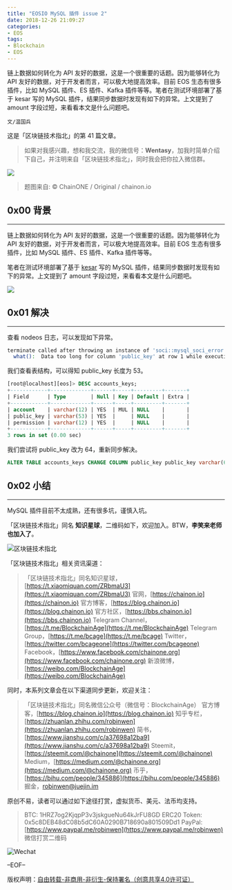 ```yaml
---
title: "EOSIO MySQL 插件 issue 2"
date: 2018-12-26 21:09:27
categories:
- EOS
tags:
- Blockchain
- EOS
---
```

链上数据如何转化为 API 友好的数据，这是一个很重要的话题。因为能够转化为 API 友好的数据，对于开发者而言，可以极大地提高效率。目前 EOS 生态有很多插件，比如 MySQL 插件、ES 插件、Kafka 插件等等。笔者在测试环境部署了基于 kesar 写的 MySQL 插件，结果同步数据时发现有如下的异常。上文提到了 amount 字段过短，来看看本文是什么问题吧。
<!-- more -->

`文/温国兵`

这是「区块链技术指北」的第 41 篇文章。

> 如果对我感兴趣，想和我交流，我的微信号：**Wentasy**，加我时简单介绍下自己，并注明来自「区块链技术指北」，同时我会把你拉入微信群。

![](https://i.imgur.com/smxzEPJ.png)

> 题图来自: © ChainONE / Original / chainon.io

## 0x00 背景
***

链上数据如何转化为 API 友好的数据，这是一个很重要的话题。因为能够转化为 API 友好的数据，对于开发者而言，可以极大地提高效率。目前 EOS 生态有很多插件，比如 MySQL 插件、ES 插件、Kafka 插件等等。

笔者在测试环境部署了基于 [kesar](https://github.com/EOSIO/eos/pull/3882) 写的 MySQL 插件，结果同步数据时发现有如下的异常。上文提到了 amount 字段过短，来看看本文是什么问题吧。

<!--more-->

![](https://i.imgur.com/O0w2yeu.jpg)

## 0x01 解决
***

查看 nodeos 日志，可以发现如下异常。

``` bash
terminate called after throwing an instance of 'soci::mysql_soci_error'
  what():  Data too long for column 'public_key' at row 1 while executing "INSERT INTO accounts_keys(account, public_key, permission) VALUES (:ac, :ke, :pe) " with :ac="walletiphone", :ke="PUB_R1_81x8BXgDQGTWmcAaavfCDcVTTyzz1BeBYbje9yJomVMCJZbz86", :pe="owner".
```

我们查看表结构，可以得知 public_key 长度为 53。

``` sql
[root@localhost][eos]> DESC accounts_keys;
+------------+-------------+------+-----+---------+-------+
| Field      | Type        | Null | Key | Default | Extra |
+------------+-------------+------+-----+---------+-------+
| account    | varchar(12) | YES  | MUL | NULL    |       |
| public_key | varchar(53) | YES  |     | NULL    |       |
| permission | varchar(12) | YES  |     | NULL    |       |
+------------+-------------+------+-----+---------+-------+
3 rows in set (0.00 sec)
```

我们尝试将 public_key 改为 64，重新同步解决。

``` sql
ALTER TABLE accounts_keys CHANGE COLUMN public_key public_key varchar(64) DEFAULT NULL;
```

## 0x02 小结
***

MySQL 插件目前不太成熟，还有很多坑，谨慎入坑。

「区块链技术指北」同名 **知识星球**，二维码如下，欢迎加入。BTW，**李笑来老师也加入了**。

![区块链技术指北](https://i.imgur.com/RBmpxTL.png)

「区块链技术指北」相关资讯渠道：

> 「区块链技术指北」同名知识星球，[https://t.xiaomiquan.com/ZRbmaU3](https://t.xiaomiquan.com/ZRbmaU3)
> 官网，[https://chainon.io](https://chainon.io)
> 官方博客，[https://blog.chainon.io](https://blog.chainon.io)
> 官方社区，[https://bbs.chainon.io](https://bbs.chainon.io)
> Telegram Channel，[https://t.me/BlockchainAge](https://t.me/BlockchainAge)
> Telegram Group，[https://t.me/bcage](https://t.me/bcage)
> Twitter，[https://twitter.com/bcageone](https://twitter.com/bcageone)
> Facebook，[https://www.facebook.com/chainone.org](https://www.facebook.com/chainone.org)
> 新浪微博，[https://weibo.com/BlockchainAge](https://weibo.com/BlockchainAge)

同时，本系列文章会在以下渠道同步更新，欢迎关注：

> 「区块链技术指北」同名微信公众号（微信号：BlockchainAge）
> 官方博客，[https://blog.chainon.io](https://blog.chainon.io)
> 知乎专栏，[https://zhuanlan.zhihu.com/robinwen](https://zhuanlan.zhihu.com/robinwen)
> 简书，[https://www.jianshu.com/c/a37698a12ba9](https://www.jianshu.com/c/a37698a12ba9)
> Steemit，[https://steemit.com/@chainone](https://steemit.com/@chainone)
> Medium，[https://medium.com/@chainone.org](https://medium.com/@chainone.org)
> 币乎，[https://bihu.com/people/345886](https://bihu.com/people/345886)
> 掘金，[robinwen@juejin.im](https://juejin.im/user/5673ccae60b2260ee435f89a/posts)

原创不易，读者可以通过如下途径打赏，虚拟货币、美元、法币均支持。

> BTC: 1HRZ7og2KjqpP3v3jskgueNu64kJrFU8GD
> ERC20 Token: 0x5c8DEB48dC08b5dC60A0290B718690a801509Dd1
> PayPal: [https://www.paypal.me/robinwen](https://www.paypal.me/robinwen)
> 微信打赏二维码

![Wechat](https://i.imgur.com/hKyy9lI.jpg)

–EOF–

版权声明：[自由转载-非商用-非衍生-保持署名（创意共享4.0许可证）](http://creativecommons.org/licenses/by-nc-nd/4.0/deed.zh)
